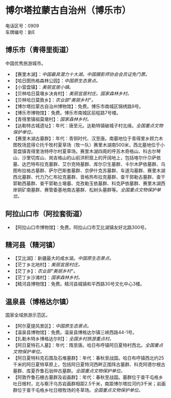 # 博尔塔拉蒙古自治州（博乐市）  
电话区号：0909  
车牌编号：新E  

## 博乐市（青得里街道）  
中国优秀旅游城市。  
* 【赛里木湖】：*中国最具潜力十大湖。中国摄影师协会会员证免门票。*  
* 【哈日图热格森林公园】：*中国原生态景点。*  
* 【小营盘镇】：*美丽宜居小镇。*  
* 【贝林哈日莫墩乡决肯村】：*美丽宜居村庄。国家森林乡村。*  
* 【贝林哈日莫敦乡】：*农业部“美丽乡村”。*  
* 【博尔塔拉蒙古自治州博物馆】：免费。博乐市南城区锦绣路9号。  
* 【博乐市博物馆】：免费。博乐市南城区前程路7号楼。  
* 【青得里镇祖莫墩村】：*国家森林乡村。*  
* 【达勒特古城遗址】：年代：唐至元。达勒特镇破城子村北缘。*全国重点文物保护单位。*   
* 【赛里木湖古墓群】：年代：青铜时代、汉至唐。南墓地位于青得里乡顾力木图牧场昆得仑托千牧村夏草场（牧一队）赛里木湖南500米，西北墓地位于小营盘镇青得里浩特呼尔村夏草场。赛里木湖四周的呼苏木奇格山、科古尔琴山、沙里切库山、岗吉格山的山前洪积扇上的开阔地上，包括喀尔什尕萨依墓、达巴特布拉克墓群、艾尔克特墓群、库尔尕生墓群、卡尔木萨依墓群、乌图布拉格古墓群、萨尔巴斯套墓群、京伊什克苏墓群、车道沟墓群、赛里木湖西北墓群、代力乃仁布拉克墓群、音格热布拉克墓群、查干郭勒古墓群、查干郭勒西墓群、查干郭勒土墩墓、克孜勒玉依墓群、科克萨依墓群、赛里木湖西岸铜矿南墓群、赛管委基地南古墓群、松树头墓群等。*全国重点文物保护单位。*   

## 阿拉山口市（阿拉套街道）  
* 【阿拉山口市博物馆】：免费。阿拉山口市艾比湖镇友好北路300号。  

## 精河县（精河镇）  
* 【艾比湖】：新疆最大的咸水湖。*中国原生态景点。*  
* 【茫丁乡北地村】：*美丽宜居村庄。*  
* 【茫丁乡】：*农业部“美丽乡村”。*  
* 【茫丁乡沙滩村】：*国家森林乡村。*  
* 【精河县博物馆】：免费。精河县城镇和平西路30号文化中心3楼。  

## 温泉县（博格达尔镇）  
国家全域旅游示范区。  
* 【阿尔夏提风景区】：*中国原生态景点。*  
* 【温泉县博物馆】：免费。温泉县博格达尔镇三峡西路44-1号。  
* 【扎勒木特乡博格达尔村】：*全国乡村旅游重点村。*  
* 【阿日夏特石人墓】：年代：隋至唐。哈日布呼镇阿日夏特村西北。*全国重点文物保护单位。*   
* 【阿日夏特科克石围及石堆墓群】：年代：春秋至战国。哈日布呼镇西北约25千米的阿日夏特草原上，包括阿日夏特河西畔正围阵古墓群、科克阿德尔根古墓群、库夏乔鲁石翁仲古墓群。*全国重点文物保护单位。*   
* 【阿敦乔鲁石栅古墓群及岩画群】：年代：春秋至战国。墓群位于查干屯格乡吐日根村，北与察汗乌苏岩画群相距2.5千米，南距博尔塔拉河约3千米；岩画群位于查干屯格乡吐日根牧场的冬草场。*全国重点文物保护单位。*   
